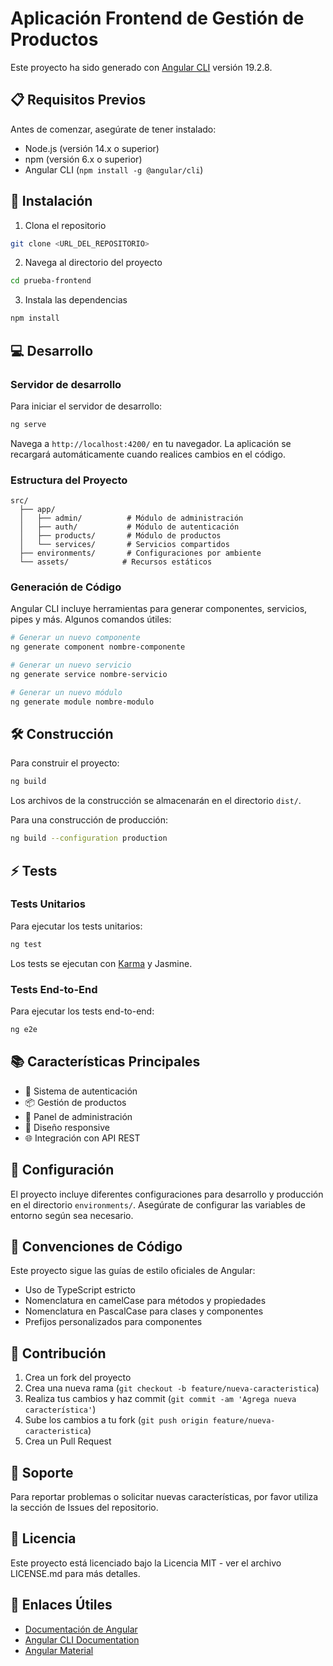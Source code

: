 # Aplicación Frontend de Gestión de Productos

Este proyecto ha sido generado con [Angular CLI](https://github.com/angular/angular-cli) versión 19.2.8.

## 📋 Requisitos Previos

Antes de comenzar, asegúrate de tener instalado:

- Node.js (versión 14.x o superior)
- npm (versión 6.x o superior)
- Angular CLI (`npm install -g @angular/cli`)

## 🚀 Instalación

1. Clona el repositorio
```bash
git clone <URL_DEL_REPOSITORIO>
```

2. Navega al directorio del proyecto
```bash
cd prueba-frontend
```

3. Instala las dependencias
```bash
npm install
```

## 💻 Desarrollo

### Servidor de desarrollo

Para iniciar el servidor de desarrollo:
```bash
ng serve
```
Navega a `http://localhost:4200/` en tu navegador. La aplicación se recargará automáticamente cuando realices cambios en el código.

### Estructura del Proyecto

```
src/
  ├── app/
  │   ├── admin/          # Módulo de administración
  │   ├── auth/           # Módulo de autenticación
  │   ├── products/       # Módulo de productos
  │   └── services/       # Servicios compartidos
  ├── environments/       # Configuraciones por ambiente
  └── assets/            # Recursos estáticos
```

### Generación de Código

Angular CLI incluye herramientas para generar componentes, servicios, pipes y más. Algunos comandos útiles:

```bash
# Generar un nuevo componente
ng generate component nombre-componente

# Generar un nuevo servicio
ng generate service nombre-servicio

# Generar un nuevo módulo
ng generate module nombre-modulo
```

## 🛠️ Construcción

Para construir el proyecto:
```bash
ng build
```
Los archivos de la construcción se almacenarán en el directorio `dist/`.

Para una construcción de producción:
```bash
ng build --configuration production
```

## ⚡ Tests

### Tests Unitarios

Para ejecutar los tests unitarios:
```bash
ng test
```
Los tests se ejecutan con [Karma](https://karma-runner.github.io) y Jasmine.

### Tests End-to-End

Para ejecutar los tests end-to-end:
```bash
ng e2e
```

## 📚 Características Principales

- 🔐 Sistema de autenticación
- 📦 Gestión de productos
- 👤 Panel de administración
- 🎨 Diseño responsive
- 🌐 Integración con API REST

## 🔧 Configuración

El proyecto incluye diferentes configuraciones para desarrollo y producción en el directorio `environments/`. Asegúrate de configurar las variables de entorno según sea necesario.

## 📝 Convenciones de Código

Este proyecto sigue las guías de estilo oficiales de Angular:
- Uso de TypeScript estricto
- Nomenclatura en camelCase para métodos y propiedades
- Nomenclatura en PascalCase para clases y componentes
- Prefijos personalizados para componentes

## 🤝 Contribución

1. Crea un fork del proyecto
2. Crea una nueva rama (`git checkout -b feature/nueva-caracteristica`)
3. Realiza tus cambios y haz commit (`git commit -am 'Agrega nueva característica'`)
4. Sube los cambios a tu fork (`git push origin feature/nueva-caracteristica`)
5. Crea un Pull Request

## 📮 Soporte

Para reportar problemas o solicitar nuevas características, por favor utiliza la sección de Issues del repositorio.

## 📄 Licencia

Este proyecto está licenciado bajo la Licencia MIT - ver el archivo LICENSE.md para más detalles.

## 🔗 Enlaces Útiles

- [Documentación de Angular](https://angular.dev)
- [Angular CLI Documentation](https://angular.dev/tools/cli)
- [Angular Material](https://material.angular.io)
